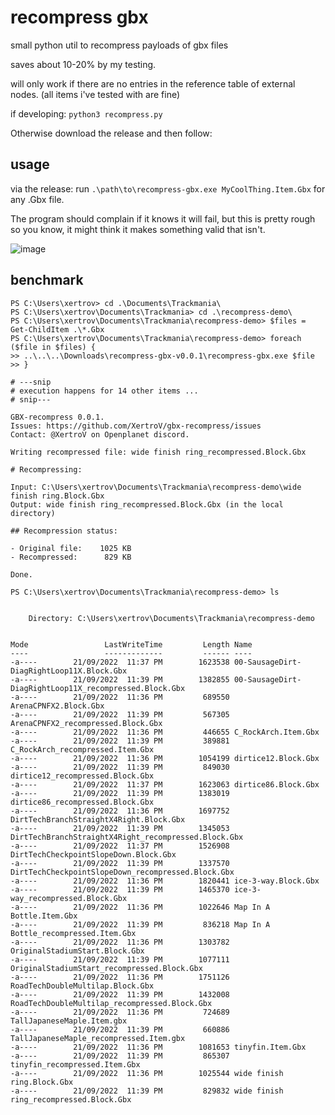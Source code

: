 # recompress gbx

small python util to recompress payloads of gbx files

saves about 10-20% by my testing.

will only work if there are no entries in the reference table of external nodes. (all items i've tested with are fine)

if developing: `python3 recompress.py`

Otherwise download the release and then follow:

## usage

via the release: run `.\path\to\recompress-gbx.exe MyCoolThing.Item.Gbx` for any .Gbx file.

The program should complain if it knows it will fail, but this is pretty rough so you know, it might think it makes something valid that isn't.

![image](https://user-images.githubusercontent.com/1046448/191520614-aca9a331-55cf-4954-90b5-a9d030446a15.png)

## benchmark

```
PS C:\Users\xertrov> cd .\Documents\Trackmania\
PS C:\Users\xertrov\Documents\Trackmania> cd .\recompress-demo\
PS C:\Users\xertrov\Documents\Trackmania\recompress-demo> $files = Get-ChildItem .\*.Gbx
PS C:\Users\xertrov\Documents\Trackmania\recompress-demo> foreach ($file in $files) {
>> ..\..\..\Downloads\recompress-gbx-v0.0.1\recompress-gbx.exe $file
>> }

# ---snip
# execution happens for 14 other items ...
# snip---

GBX-recompress 0.0.1.
Issues: https://github.com/XertroV/gbx-recompress/issues
Contact: @XertroV on Openplanet discord.

Writing recompressed file: wide finish ring_recompressed.Block.Gbx

# Recompressing:

Input: C:\Users\xertrov\Documents\Trackmania\recompress-demo\wide finish ring.Block.Gbx
Output: wide finish ring_recompressed.Block.Gbx (in the local directory)

## Recompression status:

- Original file:    1025 KB
- Recompressed:      829 KB

Done.

PS C:\Users\xertrov\Documents\Trackmania\recompress-demo> ls


    Directory: C:\Users\xertrov\Documents\Trackmania\recompress-demo


Mode                 LastWriteTime         Length Name
----                 -------------         ------ ----
-a----        21/09/2022  11:37 PM        1623538 00-SausageDirt-DiagRightLoop11X.Block.Gbx
-a----        21/09/2022  11:39 PM        1382855 00-SausageDirt-DiagRightLoop11X_recompressed.Block.Gbx
-a----        21/09/2022  11:36 PM         689550 ArenaCPNFX2.Block.Gbx
-a----        21/09/2022  11:39 PM         567305 ArenaCPNFX2_recompressed.Block.Gbx
-a----        21/09/2022  11:36 PM         446655 C_RockArch.Item.Gbx
-a----        21/09/2022  11:39 PM         389881 C_RockArch_recompressed.Item.Gbx
-a----        21/09/2022  11:36 PM        1054199 dirtice12.Block.Gbx
-a----        21/09/2022  11:39 PM         849030 dirtice12_recompressed.Block.Gbx
-a----        21/09/2022  11:37 PM        1623063 dirtice86.Block.Gbx
-a----        21/09/2022  11:39 PM        1383019 dirtice86_recompressed.Block.Gbx
-a----        21/09/2022  11:36 PM        1697752 DirtTechBranchStraightX4Right.Block.Gbx
-a----        21/09/2022  11:39 PM        1345053 DirtTechBranchStraightX4Right_recompressed.Block.Gbx
-a----        21/09/2022  11:37 PM        1526908 DirtTechCheckpointSlopeDown.Block.Gbx
-a----        21/09/2022  11:39 PM        1337570 DirtTechCheckpointSlopeDown_recompressed.Block.Gbx
-a----        21/09/2022  11:36 PM        1820441 ice-3-way.Block.Gbx
-a----        21/09/2022  11:39 PM        1465370 ice-3-way_recompressed.Block.Gbx
-a----        21/09/2022  11:36 PM        1022646 Map In A Bottle.Item.Gbx
-a----        21/09/2022  11:39 PM         836218 Map In A Bottle_recompressed.Item.Gbx
-a----        21/09/2022  11:36 PM        1303782 OriginalStadiumStart.Block.Gbx
-a----        21/09/2022  11:39 PM        1077111 OriginalStadiumStart_recompressed.Block.Gbx
-a----        21/09/2022  11:36 PM        1751126 RoadTechDoubleMultilap.Block.Gbx
-a----        21/09/2022  11:39 PM        1432008 RoadTechDoubleMultilap_recompressed.Block.Gbx
-a----        21/09/2022  11:36 PM         724689 TallJapaneseMaple.Item.gbx
-a----        21/09/2022  11:39 PM         660886 TallJapaneseMaple_recompressed.Item.gbx
-a----        21/09/2022  11:36 PM        1081653 tinyfin.Item.Gbx
-a----        21/09/2022  11:39 PM         865307 tinyfin_recompressed.Item.Gbx
-a----        21/09/2022  11:36 PM        1025544 wide finish ring.Block.Gbx
-a----        21/09/2022  11:39 PM         829832 wide finish ring_recompressed.Block.Gbx
```
